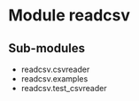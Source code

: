 Module readcsv
==============

Sub-modules
-----------
* readcsv.csvreader
* readcsv.examples
* readcsv.test_csvreader
